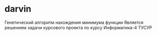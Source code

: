 # darvin
Генетический алгоритм нахождения минимума функции
Является решением задачи курсового проекта по курсу Информатика-4 ТУСУР